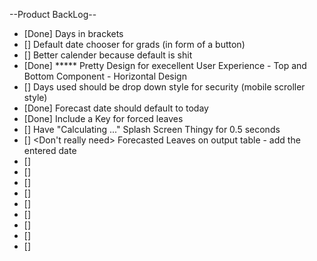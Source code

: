 --Product BackLog--

- [Done] Days in brackets
- [] Default date chooser for grads (in form of a button)
- [] Better calender because default is shit
- [Done] ***** Pretty Design for execellent User Experience - Top and Bottom Component - Horizontal Design
- [] <Deprecated> Days used should be drop down style for security (mobile scroller style)
- [Done] Forecast date should default to today
- [Done] Include a Key for forced leaves
- [] Have "Calculating ..." Splash Screen Thingy for 0.5 seconds
- [] <Don't really need> Forecasted Leaves on output table - add the entered date
- [] 
- [] 
- [] 
- [] 
- [] 
- [] 
- [] 
- [] 
- [] 
